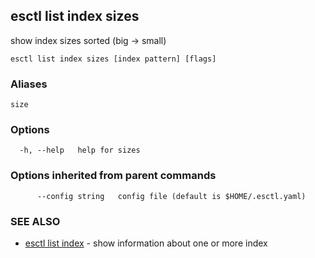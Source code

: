 ## esctl list index sizes

show index sizes sorted (big -> small)

```
esctl list index sizes [index pattern] [flags]
```

### Aliases

```
size
```

### Options

```
  -h, --help   help for sizes
```

### Options inherited from parent commands

```
      --config string   config file (default is $HOME/.esctl.yaml)
```

### SEE ALSO

* [esctl list index](esctl_list_index.md)	 - show information about one or more index

